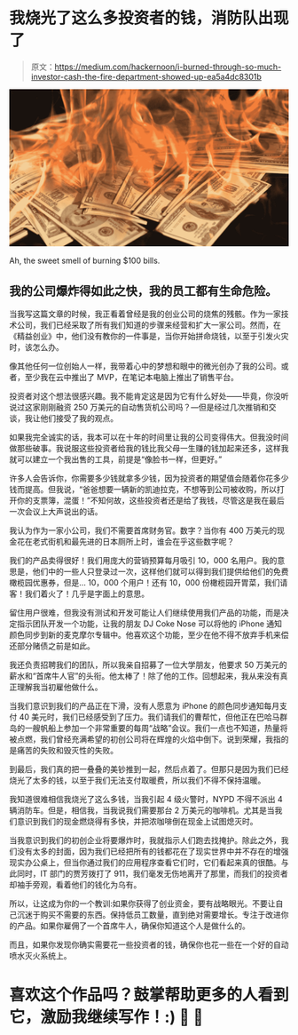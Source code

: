 # 我烧光了这么多投资者的钱，消防队出现了

> 原文：<https://medium.com/hackernoon/i-burned-through-so-much-investor-cash-the-fire-department-showed-up-ea5a4dc8301b>

![](img/8d3a932931bc1c2e0bba198c3c233cdd.png)

Ah, the sweet smell of burning $100 bills.

## 我的公司爆炸得如此之快，我的员工都有生命危险。

当我写这篇文章的时候，我正看着曾经是我的创业公司的烧焦的残骸。作为一家技术公司，我们已经采取了所有我们知道的步骤来经营和扩大一家公司。然而，在《精益创业》中，他们没有教你的一件事是，当你开始拼命烧钱，以至于引发火灾时，该怎么办。

像其他任何一位创始人一样，我带着心中的梦想和眼中的微光创办了我的公司。或者，至少我在云中推出了 MVP，在笔记本电脑上推出了销售平台。

投资者对这个想法很感兴趣。我不能肯定这是因为它有什么好处——毕竟，你没听说过这家刚刚融资 250 万美元的自动售货机公司吗？—但是经过几次推销和交谈，我让他们接受了我的观点。

如果我完全诚实的话，我本可以在十年的时间里让我的公司变得伟大。但我没时间做那些破事。我说服这些投资者给我的钱比我父母一生赚的钱加起来还多，这样我就可以建立一个我出售的工具，前提是“像脸书一样，但更好。”

许多人会告诉你，你需要多少钱就拿多少钱，因为投资者的期望值会随着你花多少钱而提高。但我说，“爸爸想要一辆新的凯迪拉克，不想等到公司被收购，所以打开你的支票簿，混蛋！”不知何故，这些投资者还是给了我钱，尽管这是我在最后一次会议上大声说出的话。

我认为作为一家小公司，我们不需要首席财务官。数字？当你有 400 万美元的现金花在老式街机和最先进的日本厕所上时，谁会在乎这些数字呢？

我们的产品卖得很好！我们用庞大的营销预算每月吸引 10，000 名用户。我的意思是，他们中的一些人只登录过一次，这样他们就可以得到我们提供给他们的免费橄榄园优惠券，但是… 10，000 个用户！还有 10，000 份橄榄园开胃菜，我们请客！我们着火了！几乎是字面上的意思。

留住用户很难，但我没有测试和开发可能让人们继续使用我们产品的功能，而是决定指示团队开发一个功能，让我的朋友 DJ Coke Nose 可以将他的 iPhone 通知颜色同步到新的麦克摩尔专辑中。他喜欢这个功能，至少在他不得不放弃手机来偿还部分赌债之前是如此。

我还负责招聘我们的团队，所以我亲自招募了一位大学朋友，他要求 50 万美元的薪水和“首席牛人官”的头衔。他太棒了！除了他的工作。回想起来，我从来没有真正理解我当初雇他做什么。

当我们意识到我们的产品正在下滑，没有人愿意为 iPhone 的颜色同步通知每月支付 40 美元时，我们已经感受到了压力。我们请我们的曹帮忙，但他正在巴哈马群岛的一艘帆船上参加一个非常重要的每周“战略”会议。我们一点也不知道，热量将被点燃，我们曾经充满希望的初创公司将在辉煌的火焰中倒下。说到荣耀，我指的是痛苦的失败和毁灭性的失败。

到最后，我们真的把一叠叠的美钞推到一起，然后点着了。但那只是因为我们已经烧光了太多的钱，以至于我们无法支付取暖费，所以我们不得不保持温暖。

我知道很难相信我烧光了这么多钱，当我引起 4 级火警时，NYPD 不得不派出 4 辆消防车。但是，相信我，当我说我们需要那台 2 万美元的咖啡机。尤其是当我们意识到我们的现金燃烧得有多快，并把浓咖啡倒在现金上试图熄灭时。

当我意识到我们的初创企业将要爆炸时，我就指示人们跑去找掩护。除此之外，我们没有太多的封面，因为我们已经把所有的钱都花在了现实世界中并不存在的增强现实办公桌上，但当你通过我们的应用程序查看它们时，它们看起来真的很酷。与此同时，IT 部门的贾芳拨打了 911，我们毫发无伤地离开了那里，而我们的投资者却袖手旁观，看着他们的钱化为乌有。

所以，让这成为你的一个教训:如果你获得了创业资金，要有战略眼光。不要让自己沉迷于购买不需要的东西。保持低员工数量，直到绝对需要增长。专注于改进你的产品。如果你雇佣了一个首席牛人，确保你知道这个人是做什么的。

而且，如果你发现你确实需要花一些投资者的钱，确保你也花一些在一个好的自动喷水灭火系统上。

# 喜欢这个作品吗？鼓掌帮助更多的人看到它，激励我继续写作！:) 👏 👏